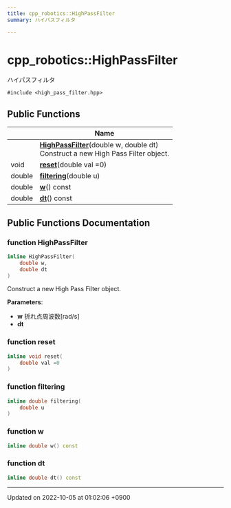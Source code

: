 ```yaml
---
title: cpp_robotics::HighPassFilter
summary: ハイパスフィルタ 

---
```


# cpp_robotics::HighPassFilter



ハイパスフィルタ 


`#include <high_pass_filter.hpp>`

## Public Functions

|                | Name           |
| -------------- | -------------- |
| | **[HighPassFilter](/cpp_robotics/doxybook/Classes/classcpp__robotics_1_1HighPassFilter/#function-highpassfilter)**(double w, double dt)<br>Construct a new High Pass Filter object.  |
| void | **[reset](/cpp_robotics/doxybook/Classes/classcpp__robotics_1_1HighPassFilter/#function-reset)**(double val =0) |
| double | **[filtering](/cpp_robotics/doxybook/Classes/classcpp__robotics_1_1HighPassFilter/#function-filtering)**(double u) |
| double | **[w](/cpp_robotics/doxybook/Classes/classcpp__robotics_1_1HighPassFilter/#function-w)**() const |
| double | **[dt](/cpp_robotics/doxybook/Classes/classcpp__robotics_1_1HighPassFilter/#function-dt)**() const |

## Public Functions Documentation

### function HighPassFilter

```cpp
inline HighPassFilter(
    double w,
    double dt
)
```

Construct a new High Pass Filter object. 

**Parameters**: 

  * **w** 折れ点周波数[rad/s] 
  * **dt** 


### function reset

```cpp
inline void reset(
    double val =0
)
```


### function filtering

```cpp
inline double filtering(
    double u
)
```


### function w

```cpp
inline double w() const
```


### function dt

```cpp
inline double dt() const
```


-------------------------------

Updated on 2022-10-05 at 01:02:06 +0900